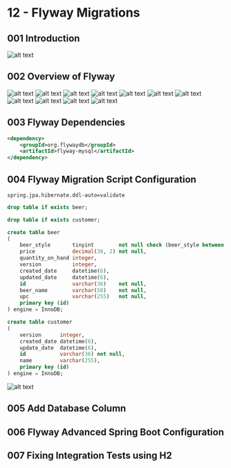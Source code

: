 # 12 - Flyway Migrations

## 001 Introduction
![alt text](image.png)
## 002 Overview of Flyway
![alt text](image-1.png)
![alt text](image-2.png)
![alt text](image-3.png)
![alt text](image-4.png)
![alt text](image-5.png)
![alt text](image-6.png)
![alt text](image-7.png)
![alt text](image-8.png)
![alt text](image-9.png)
![alt text](image-10.png)
![alt text](image-11.png)

## 003 Flyway Dependencies
```xml
<dependency>
    <groupId>org.flywaydb</groupId>
    <artifactId>flyway-mysql</artifactId>
</dependency>
```
## 004 Flyway Migration Script Configuration
```properties
spring.jpa.hibernate.ddl-auto=validate
```

```sql
drop table if exists beer;

drop table if exists customer;

create table beer
(
    beer_style       tinyint        not null check (beer_style between 0 and 9),
    price            decimal(38, 2) not null,
    quantity_on_hand integer,
    version          integer,
    created_date     datetime(6),
    updated_date     datetime(6),
    id               varchar(36)    not null,
    beer_name        varchar(50)    not null,
    upc              varchar(255)   not null,
    primary key (id)
) engine = InnoDB;

create table customer
(
    version      integer,
    created_date datetime(6),
    update_date  datetime(6),
    id           varchar(36) not null,
    name         varchar(255),
    primary key (id)
) engine = InnoDB;

```
![alt text](image-12.png)

## 005 Add Database Column
## 006 Flyway Advanced Spring Boot Configuration
## 007 Fixing Integration Tests using H2

